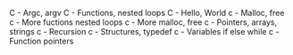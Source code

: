 C - Argc, argv
C - Functions, nested loops
C - Hello, World
c - Malloc, free
c - More fuctions nested loops
c - More malloc, free
c - Pointers, arrays, strings
c - Recursion
c - Structures, typedef
c - Variables if else while
c - Function pointers